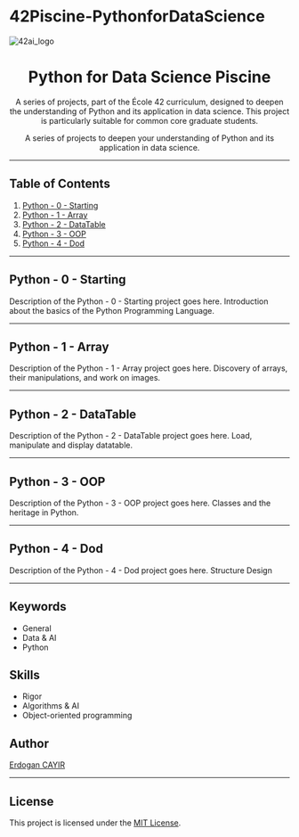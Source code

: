 # 42Piscine-PythonforDataScience
![42ai_logo](https://github.com/erdogancayir/42Piscine-PythonforDataScience/assets/94300378/1292311d-834c-43ce-b368-5dd9e3f75a7a)

<h1 align="center">Python for Data Science Piscine</h1>

<p align="center">
  A series of projects, part of the École 42 curriculum, designed to deepen the understanding of Python and its application in data science. This project is particularly suitable for common core graduate students.
</p>
<p align="center">
  A series of projects to deepen your understanding of Python and its application in data science.
</p>

<hr/>

## Table of Contents

1. [Python - 0 - Starting](#python-0-starting)
2. [Python - 1 - Array](#python-1-array)
3. [Python - 2 - DataTable](#python-2-datatable)
4. [Python - 3 - OOP](#python-3-oop)
5. [Python - 4 - Dod](#python-4-dod)

<hr/>

## Python - 0 - Starting
Description of the Python - 0 - Starting project goes here.
Introduction about the basics of the Python Programming Language. 

<hr/>

## Python - 1 - Array
Description of the Python - 1 - Array project goes here.
 Discovery of arrays, their manipulations, and work on images. 
<hr/>

## Python - 2 - DataTable
Description of the Python - 2 - DataTable project goes here.
Load, manipulate and display datatable. 
<hr/>

## Python - 3 - OOP
Description of the Python - 3 - OOP project goes here.
Classes and the heritage in Python. 
<hr/>

## Python - 4 - Dod
Description of the Python - 4 - Dod project goes here.
Structure Design 
<hr/>

## Keywords

- General
- Data & AI
- Python

## Skills

- Rigor
- Algorithms & AI
- Object-oriented programming

## Author

<a href="https://github.com/erdogancayir">Erdogan CAYIR</a>

<hr/>

## License

This project is licensed under the [MIT License](LICENSE).
